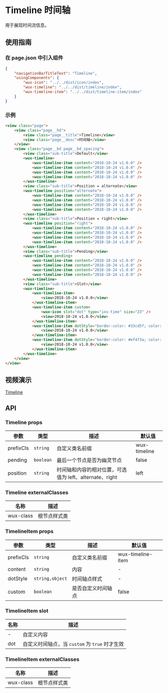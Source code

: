 # Timeline 时间轴

用于展现时间流信息。

## 使用指南

### 在 page.json 中引入组件

```json
{
    "navigationBarTitleText": "Timeline",
    "usingComponents": {
        "wux-icon": "../../dist/icon/index",
        "wux-timeline": "../../dist/timeline/index",
        "wux-timeline-item": "../../dist/timeline-item/index"
    }
}
```

### 示例

```html
<view class="page">
    <view class="page__hd">
        <view class="page__title">Timeline</view>
        <view class="page__desc">时间轴</view>
    </view>
    <view class="page__bd page__bd_spacing">
        <view class="sub-title">Default</view>
        <wux-timeline>
            <wux-timeline-item content="2018-10-24 v1.0.0" />
            <wux-timeline-item content="2018-10-24 v1.0.0" />
            <wux-timeline-item content="2018-10-24 v1.0.0" />
            <wux-timeline-item content="2018-10-24 v1.0.0" />
        </wux-timeline>
        <view class="sub-title">Position = alternate</view>
        <wux-timeline position="alternate">
            <wux-timeline-item content="2018-10-24 v1.0.0" />
            <wux-timeline-item content="2018-10-24 v1.0.0" />
            <wux-timeline-item content="2018-10-24 v1.0.0" />
            <wux-timeline-item content="2018-10-24 v1.0.0" />
        </wux-timeline>
        <view class="sub-title">Position = right</view>
        <wux-timeline position="right">
            <wux-timeline-item content="2018-10-24 v1.0.0" />
            <wux-timeline-item content="2018-10-24 v1.0.0" />
            <wux-timeline-item content="2018-10-24 v1.0.0" />
            <wux-timeline-item content="2018-10-24 v1.0.0" />
        </wux-timeline>
        <view class="sub-title">Pending</view>
        <wux-timeline pending>
            <wux-timeline-item content="2018-10-24 v1.0.0" />
            <wux-timeline-item content="2018-10-24 v1.0.0" />
            <wux-timeline-item content="2018-10-24 v1.0.0" />
            <wux-timeline-item content="2018-10-24 v1.0.0" />
        </wux-timeline>
        <view class="sub-title">Slot</view>
        <wux-timeline>
            <wux-timeline-item>
                <view>2018-10-24 v1.0.0</view>
            </wux-timeline-item>
            <wux-timeline-item custom>
                <wux-icon slot="dot" type="ios-time" size="23" />
                <view>2018-10-24 v1.0.0</view>
            </wux-timeline-item>
            <wux-timeline-item dotStyle="border-color: #33cd5f; color: #33cd5f">
                <view>2018-10-24 v1.0.0</view>
            </wux-timeline-item>
            <wux-timeline-item dotStyle="border-color: #ef473a; color: #ef473a">
                <view>2018-10-24 v1.0.0</view>
            </wux-timeline-item>
        </wux-timeline>
    </view>
</view>
```

## 视频演示

[Timeline](./_media/timeline.mp4 ':include :type=iframe width=375px height=667px')

## API

### Timeline props

| 参数 | 类型 | 描述 | 默认值 |
| --- | --- | --- | --- |
| prefixCls | `string` | 自定义类名前缀 | wux-timeline |
| pending | `boolean` | 最后一个节点是否为幽灵节点 | false |
| position | `string` | 时间轴和内容的相对位置，可选值为 left、alternate、right | left |

### Timeline externalClasses

| 名称 | 描述 |
| --- | --- |
| wux-class | 根节点样式类 |

### TimelineItem props

| 参数 | 类型 | 描述 | 默认值 |
| --- | --- | --- | --- |
| prefixCls | `string` | 自定义类名前缀 | wux-timeline-item |
| content | `string` | 内容 | - |
| dotStyle | `string,object` | 时间轴点样式 | - |
| custom | `boolean` | 是否自定义时间轴点 | false |

### TimelineItem slot

| 名称 | 描述 |
| --- | --- |
| - | 自定义内容 |
| dot | 自定义时间轴点，当 `custom` 为 `true` 时才生效 |

### TimelineItem externalClasses

| 名称 | 描述 |
| --- | --- |
| wux-class | 根节点样式类 |